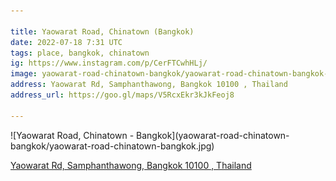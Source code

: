 ```yaml
---

title: Yaowarat Road, Chinatown (Bangkok)
date: 2022-07-18 7:31 UTC
tags: place, bangkok, chinatown
ig: https://www.instagram.com/p/CerFTCwhHLj/
image: yaowarat-road-chinatown-bangkok/yaowarat-road-chinatown-bangkok-4656a1b7.jpg
address: Yaowarat Rd, Samphanthawong, Bangkok 10100 , Thailand
address_url: https://goo.gl/maps/V5RcxEkr3kJkFeoj8

---
```


<div class="content-image" markdown="1">
  ![Yaowarat Road, Chinatown - Bangkok](yaowarat-road-chinatown-bangkok/yaowarat-road-chinatown-bangkok.jpg)
</div>

<div class="notification">
  <p class="content is-small has-text-centered">
    <a class="subtitle is-6" href="https://goo.gl/maps/V5RcxEkr3kJkFeoj8" target="_blank">
      Yaowarat Rd, Samphanthawong, Bangkok 10100 , Thailand
    </a>
  </p>
</div>
